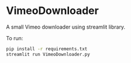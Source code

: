 # VimeoDownloader
A small Vimeo downloader using streamlit library.

To run:

```bash
pip install -r requirements.txt
streamlit run VimeoDownloader.py
```







